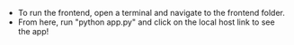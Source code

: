 - To run the frontend, open a terminal and navigate to the frontend folder.
- From here, run "python app.py" and click on the local host link to see the app!
